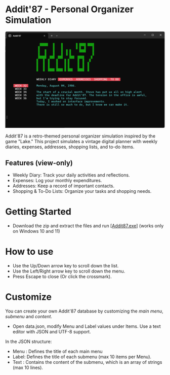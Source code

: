 # Addit'87 - Personal Organizer Simulation

![Addit'87 interface](addit87.png)

Addit'87 is a retro-themed personal organizer simulation inspired by the game "Lake." This project simulates a vintage digital planner with weekly diaries, expenses, addresses, shopping lists, and to-do items.

## Features (view-only)
 - Weekly Diary: Track your daily activities and reflections.
 - Expenses: Log your monthly expenditures.
 - Addresses: Keep a record of important contacts.
 - Shopping & To-Do Lists: Organize your tasks and shopping needs.

# Getting Started

- Download the zip and extract the files and run [[Addit87.exe](https://github.com/mvanetten/AddIt87/archive/refs/heads/main.zip)] (works only on Windows 10 and 11)

# How to use 
- Use the Up/Down arrow key to scroll down the list.
- Use the Left/Right arrow key to scroll down the menu.
- Press Escape to close (Or click the crossmark).

# Customize
You can create your own Addit'87 database by customizing the _main menu_, _submenu_ and _content_.

- Open data.json, modify Menu and Label values under Items. Use a text editor with JSON and UTF-8 support.

In the JSON structure:
- Menu : Defines the title of each main menu 
- Label: Defines the title of each submenu (max 10 items per Menu).
- Text : Contains the content of the submenu, which is an array of strings (max 10 lines).
